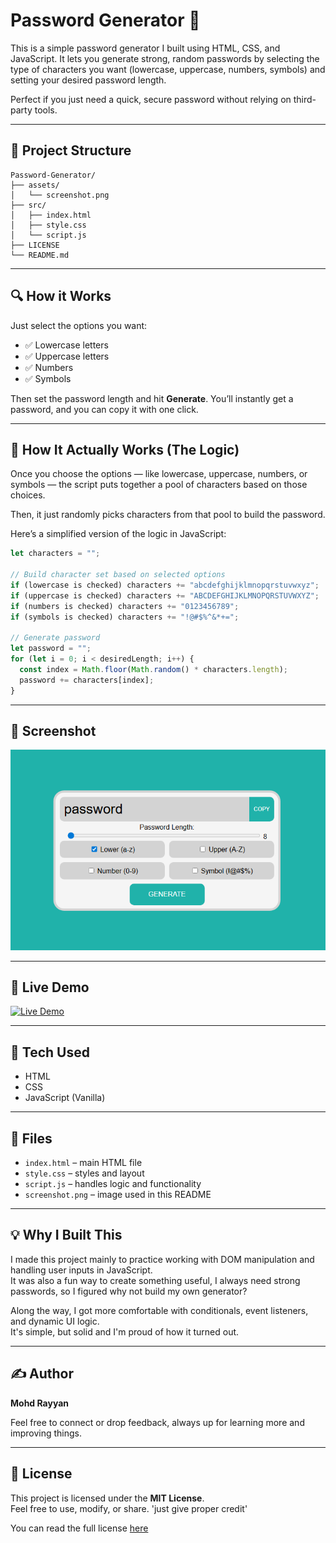 # Password Generator 🔐
 
This is a simple password generator I built using HTML, CSS, and JavaScript. It lets you generate strong, random passwords by selecting the type of characters you want (lowercase, uppercase, numbers, symbols) and setting your desired password length.

Perfect if you just need a quick, secure password without relying on third-party tools.

---

## 📂 Project Structure

```
Password-Generator/
├── assets/
│   └── screenshot.png
├── src/
│   ├── index.html
│   ├── style.css
│   └── script.js
├── LICENSE
└── README.md
```
---

## 🔍 How it Works

Just select the options you want:

- ✅ Lowercase letters  
- ✅ Uppercase letters  
- ✅ Numbers  
- ✅ Symbols

Then set the password length and hit **Generate**. You’ll instantly get a password, and you can copy it with one click.

---

## 🧠 How It Actually Works (The Logic)

Once you choose the options — like lowercase, uppercase, numbers, or symbols — the script puts together a pool of characters based on those choices.

Then, it just randomly picks characters from that pool to build the password.

Here’s a simplified version of the logic in JavaScript:

```javascript
let characters = "";

// Build character set based on selected options
if (lowercase is checked) characters += "abcdefghijklmnopqrstuvwxyz";
if (uppercase is checked) characters += "ABCDEFGHIJKLMNOPQRSTUVWXYZ";
if (numbers is checked) characters += "0123456789";
if (symbols is checked) characters += "!@#$%^&*+=";

// Generate password
let password = "";
for (let i = 0; i < desiredLength; i++) {
  const index = Math.floor(Math.random() * characters.length);
  password += characters[index];
}
```
---

## 📸 Screenshot

![Screenshot](assets/screenshot.png)

---

## 🔗 Live Demo  
[![Live Demo](https://img.shields.io/badge/Live%20Demo-Click%20Here-brightgreen?style=for-the-badge&logo=netlify)](https://password-generator-rayyan.netlify.app)

---

## 🚀 Tech Used  
- HTML  
- CSS  
- JavaScript (Vanilla)

---

## 📁 Files  
- `index.html` – main HTML file  
- `style.css` – styles and layout  
- `script.js` – handles logic and functionality  
- `screenshot.png` – image used in this README 

---

## 💡 Why I Built This

I made this project mainly to practice working with DOM manipulation and handling user inputs in JavaScript.  
It was also a fun way to create something useful, I always need strong passwords, so I figured why not build my own generator?

Along the way, I got more comfortable with conditionals, event listeners, and dynamic UI logic.  
It's simple, but solid and I'm proud of how it turned out.

---

## ✍️ Author  
**Mohd Rayyan**  

Feel free to connect or drop feedback, always up for learning more and improving things.

---

## 📝 License

This project is licensed under the **MIT License**.  
Feel free to use, modify, or share. 'just give proper credit'

You can read the full license [here](LICENSE)

